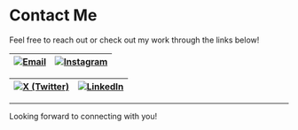 # Contact Me

Feel free to reach out or check out my work through the links below!



| [![Email](https://img.shields.io/badge/Email-Contact%20Me-red?style=for-the-badge)](mailto:avpierce@ucdavis.edu) | [![Instagram](https://img.shields.io/badge/Instagram-alice.pipettes-purple?style=for-the-badge)](https://www.instagram.com/alice.pipettes) |
|:------------------------------------------------------------------------------------------------------------------:|:----------------------------------------------------------------------------------------------------------------------------:|

| [![X (Twitter)](https://img.shields.io/badge/X-alicevpierce-black?style=for-the-badge)](https://twitter.com/alicevpierce) | [![LinkedIn](https://img.shields.io/badge/LinkedIn-alice--pierce-blue?style=for-the-badge)](https://www.linkedin.com/in/alice-pierce/) |
|:------------------------------------------------------------------------------------------------------------------------:|:------------------------------------------------------------------------------------------------------------------------------:|



---

Looking forward to connecting with you!

